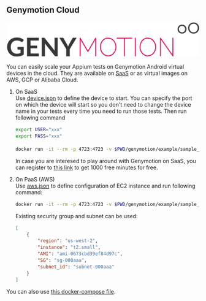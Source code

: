 Genymotion Cloud
----------------

![Genymotion](images/logo_genymotion.png)

You can easily scale your Appium tests on Genymotion Android virtual devices in the cloud. They are available on [SaaS](http://bit.ly/2YP0P1l) or as virtual images on AWS, GCP or Alibaba Cloud.

1. On SaaS <br />
	Use [device.json](genymotion/example/sample_devices/devices.json) to define the device to start. You can specify the port on which the device will start so you don't need to change the device name in your tests every time you need to run those tests. Then run following command

	```bash
	export USER="xxx"
	export PASS="xxx"

	docker run -it --rm -p 4723:4723 -v $PWD/genymotion/example/sample_devices:/root/tmp -e TYPE=SaaS -e USER=$USER -e PASS=$PASS budtmo/docker-android-genymotion
	```

	In case you are interesed to play around with Genymotion on SaaS, you can register to [this link](http://bit.ly/2YP0P1l) to get 1000 free minutes for free.

2. On PaaS (AWS) <br />
	Use [aws.json](genymotion/example/sample_devices/aws.json) to define configuration of EC2 instance and run following command:

	```bash
	docker run -it --rm -p 4723:4723 -v $PWD/genymotion/example/sample_devices:/root/tmp -v ~/.aws:/root/.aws -e TYPE=aws budtmo/docker-android-genymotion
	```

	Existing security group and subnet can be used:

	```json
	[
		{
			"region": "us-west-2",
			"instance": "t2.small",
			"AMI": "ami-0673cbd39ef84d97c",
			"SG": "sg-000aaa",
			"subnet_id": "subnet-000aaa"
		}
	]
	``` 

You can also use [this docker-compose file](genymotion/example/geny.yml). 
